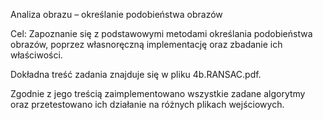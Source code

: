 Analiza obrazu – określanie podobieństwa obrazów

Cel:
Zapoznanie się z podstawowymi metodami określania podobieństwa obrazów, poprzez
własnoręczną implementację oraz zbadanie ich właściwości.

Dokładna treść zadania znajduje się w pliku 4b.RANSAC.pdf.

Zgodnie z jego treścią zaimplementowano wszystkie zadane algorytmy oraz przetestowano ich działanie na różnych plikach wejściowych.

